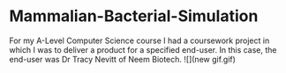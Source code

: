 # Mammalian-Bacterial-Simulation
For my A-Level Computer Science course I had a coursework project in which I was to deliver a product for a specified end-user. In this case, the end-user was Dr Tracy Nevitt of Neem Biotech. 
![](new gif.gif)
